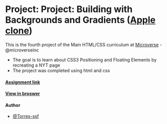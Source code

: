 # Project: Project: Building with Backgrounds and Gradients ([Apple clone](https://web.archive.org/web/20140301004610/http://www.apple.com/))

This is the fourth project of the Main HTML/CSS curriculum at [Microverse](https://www.microverse.org/) - @microverseinc
* The goal is to learn about CSS3 Positioning and Floating Elements by recreating a NYT page 
* The project was completed using html and css 

#### [Assignment link](https://www.theodinproject.com/courses/html5-and-css3/lessons/building-with-backgrounds-and-gradients)

#### [View in broswer](https://torreschief.github.io/apple-site-clone/)

#### Author

* [@Torres-ssf](https://github.com/Torres-ssf)
